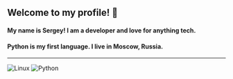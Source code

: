 ## Welcome to my profile! 👋  
#### My name is Sergey! I am a developer and love for anything tech.  
#### Python is my first language. I live in Moscow, Russia.  
---

![Linux](https://img.shields.io/badge/Linux-FCC624?style=for-the-badge&logo=linux&logoColor=black)
![Python](https://img.shields.io/badge/python-3670A0?style=for-the-badge&logo=python&logoColor=ffdd54)
